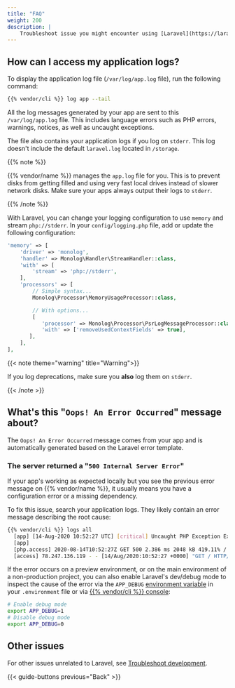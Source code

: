 ```yaml
---
title: "FAQ"
weight: 200
description: |
    Troubleshoot issue you might encounter using [Laravel](https://laravel.com/), a PHP framework on {{% vendor/name %}}.
---
```


## How can I access my application logs?

To display the application log file (`/var/log/app.log` file), run the following command:

```bash
{{% vendor/cli %}} log app --tail
```

All the log messages generated by your app are sent to this `/var/log/app.log` file.
This includes language errors such as PHP errors, warnings, notices,
as well as uncaught exceptions.

The file also contains your application logs if you log on `stderr`.
This log doesn't include the default `laravel.log` located in `/storage`.

{{% note %}}

{{% vendor/name %}} manages the `app.log` file for you.
This is to prevent disks from getting filled and using very fast local drives instead of slower network disks.
Make sure your apps always output their logs to `stderr`.

{{% /note %}}

With Laravel, you can change your logging configuration to use `memory` and stream `php://stderr`.
In your `config/logging.php` file, add or update the following configuration:

```php {location="config/logging.php"}
'memory' => [
    'driver' => 'monolog',
    'handler' => Monolog\Handler\StreamHandler::class,
    'with' => [
        'stream' => 'php://stderr',
    ],
    'processors' => [
        // Simple syntax...
        Monolog\Processor\MemoryUsageProcessor::class,

        // With options...
        [
           'processor' => Monolog\Processor\PsrLogMessageProcessor::class,
           'with' => ['removeUsedContextFields' => true],
       ],
    ],
],
```

{{< note theme="warning" title="Warning">}}

If you log deprecations, make sure you **also** log them on `stderr`.

{{< /note >}}

## What's this "`Oops! An Error Occurred`" message about?

The `Oops! An Error Occurred` message comes from your app and is automatically generated based on the Laravel error template.

### The server returned a "`500 Internal Server Error`"

If your app's working as expected locally but you see the previous error message on {{% vendor/name %}},
it usually means you have a configuration error or a missing dependency.

To fix this issue, search your application logs.
They likely contain an error message describing the root cause:

```bash
{{% vendor/cli %}} logs all
  [app] [14-Aug-2020 10:52:27 UTC] [critical] Uncaught PHP Exception Exception: [...]
  [app]
  [php.access] 2020-08-14T10:52:27Z GET 500 2.386 ms 2048 kB 419.11% /
  [access] 78.247.136.119 - - [14/Aug/2020:10:52:27 +0000] "GET / HTTP/1.1" 500 843 "-" "Mozilla/5.0 (Macintosh; Intel Mac OS X 10_15_6) AppleWebKit/537.36 (KHTML, like Gecko) Chrome/84.0.4147.125 Safari/537.36"
```

If the error occurs on a preview environment,
or on the main environment of a non-production project,
you can also enable Laravel's dev/debug mode to inspect the cause of the error
via the `APP_DEBUG` [environment variable](./environment-variables.md) in your
`.environment` file or via [{{% vendor/cli %}} console](/development/variables):

```bash
# Enable debug mode
export APP_DEBUG=1
# Disable debug mode
export APP_DEBUG=0
```

## Other issues

For other issues unrelated to Laravel, see [Troubleshoot development](/development/troubleshoot.html).

{{< guide-buttons previous="Back" >}}

